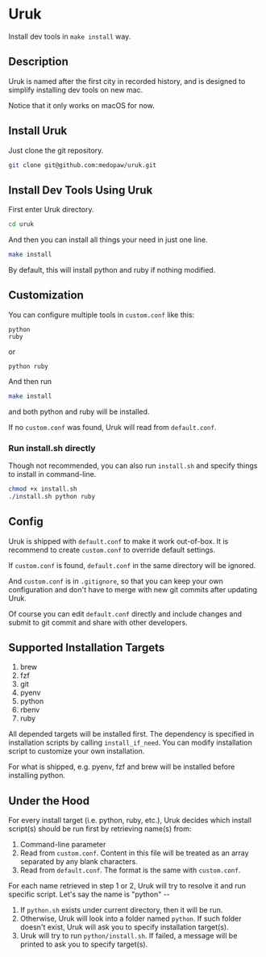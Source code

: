# Uruk
 Install dev tools in `make install` way.

## Description

Uruk is named after the first city in recorded history, and is designed to simplify installing dev tools on new mac.

Notice that it only works on macOS for now.

## Install Uruk

Just clone the git repository.

```bash
git clone git@github.com:medopaw/uruk.git
```

## Install Dev Tools Using Uruk

First enter Uruk directory.

```bash
cd uruk
```

And then you can install all things your need in just one line.

```bash
make install
```

By default, this will install python and ruby if nothing modified.

## Customization

You can configure multiple tools in `custom.conf` like this:

```
python
ruby
```

or

```
python ruby
```

And then run
```bash
make install
```

and both python and ruby will be installed.

If no `custom.conf` was found, Uruk will read from `default.conf`.

### Run install.sh directly

Though not recommended, you can also run `install.sh` and specify things to install in command-line.

```bash
chmod +x install.sh
./install.sh python ruby
```

## Config

Uruk is shipped with `default.conf` to make it work out-of-box. It is recommend to create `custom.conf` to override default settings.

If `custom.conf` is found, `default.conf` in the same directory will be ignored.

And `custom.conf` is in `.gitignore`, so that you can keep your own configuration and don't have to merge with new git commits after updating Uruk.

Of course you can edit `default.conf` directly and include changes and submit to git commit and share with other developers.

## Supported Installation Targets

1. brew
2. fzf
3. git
4. pyenv
5. python
6. rbenv
7. ruby

All depended targets will be installed first. The dependency is specified in installation scripts by calling `install_if_need`. You can modify installation script to customize your own installation.

For what is shipped, e.g. pyenv, fzf and brew will be installed before installing python.

## Under the Hood

For every install target (i.e. python, ruby, etc.), Uruk decides which install script(s) should be run first by retrieving name(s) from:

1. Command-line parameter
2. Read from `custom.conf`. Content in this file will be treated as an array separated by any blank characters.
3. Read from `default.conf`. The format is the same with `custom.conf`.

For each name retrieved in step 1 or 2, Uruk will try to resolve it and run specific script. Let's say the name is "python" --

1. If `python.sh` exists under current directory, then it will be run.
2. Otherwise, Uruk will look into a folder named `python`. If such folder doesn't exist, Uruk will ask you to specify installation target(s).
3. Uruk will try to run `python/install.sh`. If failed, a message will be printed to ask you to specify target(s).
